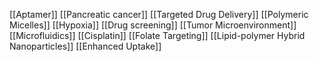 [[Aptamer]]
[[Pancreatic cancer]]
[[Targeted Drug Delivery]]
[[Polymeric Micelles]]
[[Hypoxia]]
[[Drug screening]]
[[Tumor Microenvironment]]
[[Microfluidics]]
[[Cisplatin]]
[[Folate Targeting]]
[[Lipid-polymer Hybrid Nanoparticles]]
[[Enhanced Uptake]]
